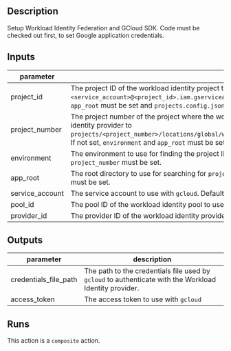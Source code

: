 ## Description

Setup Workload Identity Federation and GCloud SDK. Code must be checked out first, to set Google application credentials.

## Inputs

| parameter | description | required | default |
| --- | --- | --- | --- |
| project_id | The project ID of the workload identity project to use with `gcloud`. Will be used to set the `<service_account>@<project_id>.iam.gserviceaccount.com` service account. If not set, `environment` and `app_root` must be set and `projects.config.json` must be present. | `false` |  |
| project_number | The project number of the project where the workload identity provider exists. Will be used to set workload identity provider to `projects/<project_number>/locations/global/workloadIdentityPools/<pool_id>/providers/<provider_id>`. If not set, `environment` and `app_root` must be set and `projects.config.json` must be present. | `false` |  |
| environment | The environment to use for finding the project ID and workload identity provider. If not set, `project_id` and `project_number` must be set. | `false` |  |
| app_root | The root directory to use for searching for `projects.config.json`. If not set, `project_id` and `project_number` must be set. | `false` |  |
| service_account | The service account to use with `gcloud`. Defaults to `terraform`. | `false` | terraform |
| pool_id | The pool ID of the workload identity pool to use with `gcloud`. Defaults to `default`. | `false` | default |
| provider_id | The provider ID of the workload identity provider to use with `gcloud`. Defaults to `github`. | `false` | github |


## Outputs

| parameter | description |
| --- | --- |
| credentials_file_path | The path to the credentials file used by `gcloud` to authenticate with the Workload Identity provider. |
| access_token | The access token to use with `gcloud` |


## Runs

This action is a `composite` action.


